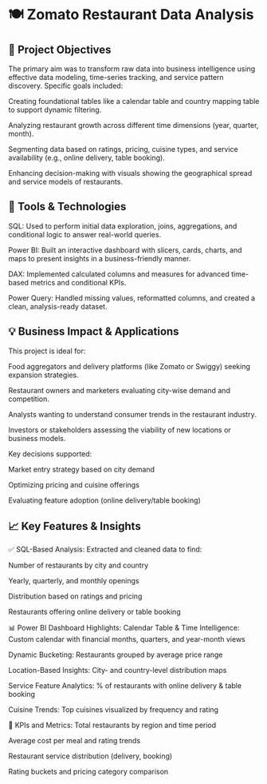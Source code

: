 
# 🍽️ Zomato Restaurant Data Analysis




## 🎯 Project Objectives
The primary aim was to transform raw data into business intelligence using effective data modeling, time-series tracking, and service pattern discovery. Specific goals included:

Creating foundational tables like a calendar table and country mapping table to support dynamic filtering.

Analyzing restaurant growth across different time dimensions (year, quarter, month).

Segmenting data based on ratings, pricing, cuisine types, and service availability (e.g., online delivery, table booking).

Enhancing decision-making with visuals showing the geographical spread and service models of restaurants.
## 🧰 Tools & Technologies
SQL: Used to perform initial data exploration, joins, aggregations, and conditional logic to answer real-world queries.

Power BI: Built an interactive dashboard with slicers, cards, charts, and maps to present insights in a business-friendly manner.

DAX: Implemented calculated columns and measures for advanced time-based metrics and conditional KPIs.

Power Query: Handled missing values, reformatted columns, and created a clean, analysis-ready dataset.
## 💡 Business Impact & Applications
This project is ideal for:

Food aggregators and delivery platforms (like Zomato or Swiggy) seeking expansion strategies.

Restaurant owners and marketers evaluating city-wise demand and competition.

Analysts wanting to understand consumer trends in the restaurant industry.

Investors or stakeholders assessing the viability of new locations or business models.

Key decisions supported:

Market entry strategy based on city demand

Optimizing pricing and cuisine offerings

Evaluating feature adoption (online delivery/table booking)
## 📈 Key Features & Insights
✅ SQL-Based Analysis:
Extracted and cleaned data to find:

Number of restaurants by city and country

Yearly, quarterly, and monthly openings

Distribution based on ratings and pricing

Restaurants offering online delivery or table booking

📊 Power BI Dashboard Highlights:
Calendar Table & Time Intelligence: Custom calendar with financial months, quarters, and year-month views

Dynamic Bucketing: Restaurants grouped by average price range

Location-Based Insights: City- and country-level distribution maps

Service Feature Analytics: % of restaurants with online delivery & table booking

Cuisine Trends: Top cuisines visualized by frequency and rating

📌 KPIs and Metrics:
Total restaurants by region and time period

Average cost per meal and rating trends

Restaurant service distribution (delivery, booking)

Rating buckets and pricing category comparison
